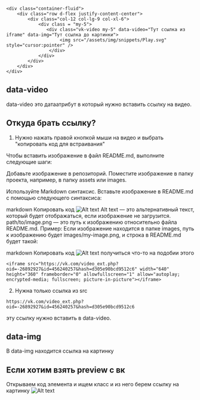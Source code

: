 ```
<div class="container-fluid">
    <div class="row d-flex justify-content-center">
        <div class="col-12 col-lg-9 col-xl-6">
            <div class = "my-5">
               <div class="vk-video my-5" data-video="Тут ссылка из iframe" data-img="Тут ссылка до картинки">
                    <img src="/assets/img/snippets/Play.svg" style="cursor:pointer" />
                </div>
            </div>
        </div>
    </div>
</div>
```
## data-video
data-video это датаатрибут в который нужно вставить ссылку на видео.
## Откуда брать ссылку?
1. Нужно нажать правой кнопкой мыши на видео и выбрать "копировать код для встраивания"

Чтобы вставить изображение в файл README.md, выполните следующие шаги:

Добавьте изображение в репозиторий. Поместите изображение в папку проекта, например, в папку assets или images.

Используйте Markdown синтаксис. Вставьте изображение в README.md с помощью следующего синтаксиса:

markdown
Копировать код
![Alt text](path/to/image.png)
Alt text — это альтернативный текст, который будет отображаться, если изображение не загрузится.
path/to/image.png — это путь к изображению относительно файла README.md.
Пример:
Если изображение находится в папке images, путь к изображению будет images/my-image.png, и строка в README.md будет такой:

markdown
Копировать код
![Alt text](https://i.ibb.co/8j7Z9dW/2024-09-04-16-59-42.png)
получиться что-то на подобии этого
```
<iframe src="https://vk.com/video_ext.php?oid=-26892927&id=456240257&hash=d305e90bcd9512c6" width="640" height="360" frameborder="0" allowfullscreen="1" allow="autoplay; encrypted-media; fullscreen; picture-in-picture"></iframe>
```
2. Нужна только ссылка из src
```
https://vk.com/video_ext.php?oid=-26892927&id=456240257&hash=d305e90bcd9512c6
```
эту  ссылку нужно вставить в data-video.
## data-img
В data-img находится ссылка на картинку
## Если хотим взять preview с вк
Открываем код элемента и ищем класс и из него берем ссылку на картинку
![Alt text](https://i.ibb.co/wgkxQR7/image.png)
